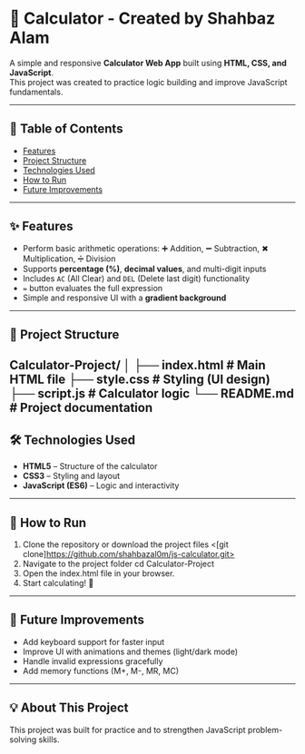 # 🧮 Calculator - Created by Shahbaz Alam

A simple and responsive **Calculator Web App** built using **HTML, CSS, and JavaScript**.  
This project was created to practice logic building and improve JavaScript fundamentals.

---

## 📑 Table of Contents
- [Features](#features)  
- [Project Structure](#project-structure)  
- [Technologies Used](#technologies-used)  
- [How to Run](#how-to-run)  
- [Future Improvements](#future-improvements)  

---

## ✨ Features
- Perform basic arithmetic operations: ➕ Addition, ➖ Subtraction, ✖ Multiplication, ➗ Division  
- Supports **percentage (%)**, **decimal values**, and multi-digit inputs  
- Includes `AC` (All Clear) and `DEL` (Delete last digit) functionality  
- `=` button evaluates the full expression  
- Simple and responsive UI with a **gradient background**  

---

## 📂 Project Structure
Calculator-Project/
│
├── index.html # Main HTML file
├── style.css # Styling (UI design)
├── script.js # Calculator logic
└── README.md # Project documentation
---

## 🛠️ Technologies Used
- **HTML5** – Structure of the calculator  
- **CSS3** – Styling and layout  
- **JavaScript (ES6)** – Logic and interactivity  

---

## 🚀 How to Run
1. Clone the repository or download the project files 
   <[git clone]https://github.com/shahbazal0m/js-calculator.git>
2. Navigate to the project folder
cd Calculator-Project
3. Open the index.html file in your browser.
4. Start calculating! 🎉

---

## 🔮 Future Improvements
- Add keyboard support for faster input  
- Improve UI with animations and themes (light/dark mode)  
- Handle invalid expressions gracefully  
- Add memory functions (M+, M-, MR, MC)

---

## 💡 About This Project
This project was built for practice and to strengthen JavaScript problem-solving skills.
